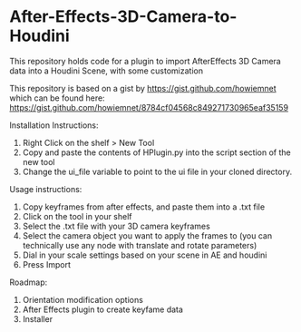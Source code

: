 # After-Effects-3D-Camera-to-Houdini
This repository holds code for a plugin to import AfterEffects 3D Camera data into a Houdini Scene, with some customization

This repository is based on a gist by https://gist.github.com/howiemnet which can be found here: https://gist.github.com/howiemnet/8784cf04568c849271730965eaf35159

Installation Instructions:
1. Right Click on the shelf > New Tool
2. Copy and paste the contents of HPlugin.py into the script section of the new tool
3. Change the ui_file variable to point to the ui file in your cloned directory.

Usage instructions:
1. Copy keyframes from after effects, and paste them into a .txt file
2. Click on the tool in your shelf
3. Select the .txt file with your 3D camera keyframes
4. Select the camera object you want to apply the frames to (you can technically use any node with translate and rotate parameters)
5. Dial in your scale settings based on your scene in AE and houdini
6. Press Import

Roadmap:
1. Orientation modification options
2. After Effects plugin to create keyfame data
3. Installer
